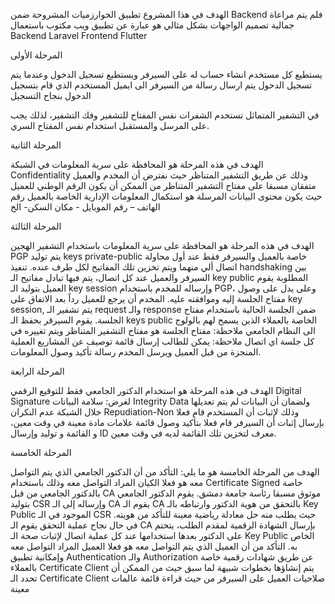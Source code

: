 الهدف في هذا المشروع تطبيق الخوارزميات المشروحة ضمن Backend فلم يتم مراعاة جمالية تصميم الواجهات بشكل مثالي هو عبارة عن تطبيق ويب مكتوب باستعمال Backend Laravel Frontend Flutter

المرحلة الأولى

يستطيع كل مستخدم انشاء حساب له على السيرفر ويستطيع تسجيل الدخول وعندما يتم تسجيل الدحول يتم ارسال رسالة من السيرفر الى ايميل المستخدم الذي قام بتسجيل الدخول بنجاح التسجيل

في التشفير المتماثل تستخدم الشفرات نفس المفتاح للتشفير وفك التشفير، لذلك يجب على المرسل والمستقبل استخدام نفس المفتاح السري.

المرحلة الثانية

الهدف في هذه المرحلة هو المحافظة على سرية المعلومات في الشبكة Confidentiality وذلك عن طريق التشفير المتناظر حيث نفترض أن المخدم والعميل متفقان مسبقا على مفتاح التشفير المتناظر من الممكن أن يكون الرقم الوطني للعميل حيث يكون محتوى البيانات المرسلة هو استكمال المعلومات الإدارية الخاصة بالعميل رقم الهاتف – رقم الموبايل - مكان السكن- الخ

المرحلة الثالثة

الهدف في هذه المرحلة هو المحافظة على سرية المعلومات باستخدام التشفير الهجين PGP يتم توليد keys private-public خاصة بالعميل والسيرفر فقط عند أول محاولة اتصال ألي منهما ويتم تخزين تلك المفاتيح لكل طرف عنده. تنفيذ handshaking بين السيرفر والعميل عند كل اتصال، يتم فيها تبادل مفاتيح الـ key public المطلوبة يقوم العميل بتوليد الـ key session وإرساله للمخدم باستخدام PGP، وعلى يدل على وصول مفتاح الجلسة إليه وموافقته عليه. المخدم أن يرجع للعميل رداً بعد الاتفاق على key session, يتم تشفير الـ request والـ response ضمن الجلسة الحالية باستخدام مفتاح الجلسة. يقوم السيرفر بحفظ الـ keys public الخاصة بالعملاء الذين يسمح لهم بالولوج الى النظام الجامعي ملاحظة: مفتاح الجلسة هو مفتاح التشفير المتناظر ويتم تغييره في كل جلسة اي اتصال ملاحظة: يمكن للطالب إرسال قائمة توصيف عن المشاريع العملية المنجزة من قبل العميل ويرسل المخدم رسالة تأكيد وصول المعلومات.

المرحلة الرابعة

الهدف في هذه المرحلة هو استخدام الدكتور الجامعي فقط للتوقيع الرقمي Digital Signature لغرض: سلامة البيانات Integrity Data ولضمان أن البيانات لم يتم تعديلها خلال الشبكة عدم النكران Repudiation-Non وذلك لإثبات أن المستخدم قام فعلا بإرسال إثبات أن السيرفر قام فعلا بتأكيد وصول قائمة علامات مادة معينة في وقت معين، و القائمة و توليد وإرسال ID معرف لتخزين تلك القائمة لديه في وقت معين.

المرحلة الخامسة

الهدف من المرحلة الخامسة هو ما يلي: التأكد من أن الدكتور الجامعي الذي يتم التواصل معه هو فعلا الكيان المراد التواصل معه وذلك باستخدام Certificate Signed خاصة بالدكتور الجامعي من قبل CA موثوق مسبقا رئاسة جامعة دمشق. يقوم الدكتور الجامعي بتوليد CSR وإرساله إلى الـ CA يقوم الـ CA بالتحقق من هوية الدكتور وارتباطه بالـ Key Public الموجود في الـ CSR حيث يطلب منه حل معادلة رياضية معينة للتأكد من هويته. في حال نجاح عملية التحقق يقوم الـ CA بإرسال الشهادة الرقمية لمقدم الطلب، يتحتم على الدكتور بعدها استخدامها عند كل عملية اتصال لإثبات صحة الـ Key Public الخاص به. التأكد من أن العميل الذي يتم التواصل معه هو فعلا العميل المراد التواصل معه وإمكانية تطبيق Authentication والـ Authorization عن طريق شهادات رقمية خاصة بالعملاء Certificate Client يتم إنشاؤها بخطوات شبيهة لما سبق حيث من الممكن أن تحدد الـ Certificate Client صلاحيات العميل على السيرفر من حيث قراءة قائمة عالمات معينة

